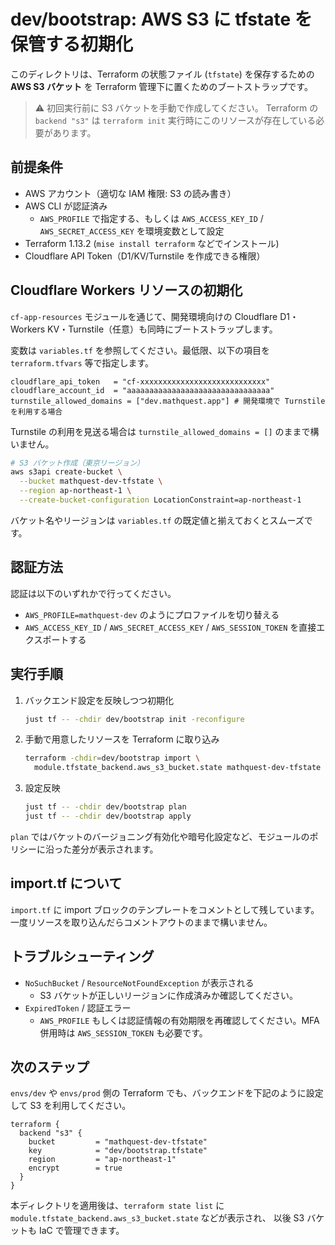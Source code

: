 # dev/bootstrap: AWS S3 に tfstate を保管する初期化

このディレクトリは、Terraform の状態ファイル (`tfstate`) を保存するための **AWS S3 バケット** を Terraform 管理下に置くためのブートストラップです。

> ⚠️ 初回実行前に S3 バケットを手動で作成してください。
> Terraform の `backend "s3"` は `terraform init` 実行時にこのリソースが存在している必要があります。

## 前提条件

- AWS アカウント（適切な IAM 権限: S3 の読み書き）
- AWS CLI が認証済み
  - `AWS_PROFILE` で指定する、もしくは `AWS_ACCESS_KEY_ID` / `AWS_SECRET_ACCESS_KEY` を環境変数として設定
- Terraform 1.13.2 (`mise install terraform` などでインストール)
- Cloudflare API Token（D1/KV/Turnstile を作成できる権限）

## Cloudflare Workers リソースの初期化

`cf-app-resources` モジュールを通じて、開発環境向けの Cloudflare D1・Workers KV・Turnstile（任意）も同時にブートストラップします。

変数は `variables.tf` を参照してください。最低限、以下の項目を `terraform.tfvars` 等で指定します。

```hcl
cloudflare_api_token   = "cf-xxxxxxxxxxxxxxxxxxxxxxxxxxxx"
cloudflare_account_id  = "aaaaaaaaaaaaaaaaaaaaaaaaaaaaaaaa"
turnstile_allowed_domains = ["dev.mathquest.app"] # 開発環境で Turnstile を利用する場合
```

Turnstile の利用を見送る場合は `turnstile_allowed_domains = []` のままで構いません。

```sh
# S3 バケット作成（東京リージョン）
aws s3api create-bucket \
  --bucket mathquest-dev-tfstate \
  --region ap-northeast-1 \
  --create-bucket-configuration LocationConstraint=ap-northeast-1
```

バケット名やリージョンは `variables.tf` の既定値と揃えておくとスムーズです。

## 認証方法

認証は以下のいずれかで行ってください。

- `AWS_PROFILE=mathquest-dev` のようにプロファイルを切り替える
- `AWS_ACCESS_KEY_ID` / `AWS_SECRET_ACCESS_KEY` / `AWS_SESSION_TOKEN` を直接エクスポートする

## 実行手順

1. バックエンド設定を反映しつつ初期化

   ```sh
   just tf -- -chdir dev/bootstrap init -reconfigure
   ```

2. 手動で用意したリソースを Terraform に取り込み

   ```sh
   terraform -chdir=dev/bootstrap import \
     module.tfstate_backend.aws_s3_bucket.state mathquest-dev-tfstate
   ```

3. 設定反映

   ```sh
   just tf -- -chdir dev/bootstrap plan
   just tf -- -chdir dev/bootstrap apply
   ```

`plan` ではバケットのバージョニング有効化や暗号化設定など、モジュールのポリシーに沿った差分が表示されます。

## import.tf について

`import.tf` に import ブロックのテンプレートをコメントとして残しています。
一度リソースを取り込んだらコメントアウトのままで構いません。

## トラブルシューティング

- `NoSuchBucket` / `ResourceNotFoundException` が表示される
  - S3 バケットが正しいリージョンに作成済みか確認してください。
- `ExpiredToken` / 認証エラー
  - `AWS_PROFILE` もしくは認証情報の有効期限を再確認してください。MFA 併用時は `AWS_SESSION_TOKEN` も必要です。

## 次のステップ

`envs/dev` や `envs/prod` 側の Terraform でも、バックエンドを下記のように設定して S3 を利用してください。

```hcl
terraform {
  backend "s3" {
    bucket         = "mathquest-dev-tfstate"
    key            = "dev/bootstrap.tfstate"
    region         = "ap-northeast-1"
    encrypt        = true
  }
}
```

本ディレクトリを適用後は、`terraform state list` に `module.tfstate_backend.aws_s3_bucket.state` などが表示され、
以後 S3 バケットも IaC で管理できます。
